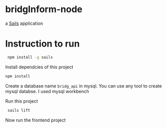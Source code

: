 # bridgInform-node

a [Sails](http://sailsjs.org) application

# Instruction to run

```bash
 npm install -g sails
```

Install dependcies of this project
```bash
npm install
```    

Create a database name `bridg_api` in mysql. You can use any tool to create
mysql databse. I used mysql workbench

Run this project 
```bash
 sails lift
 ``` 

Now run the frontend project